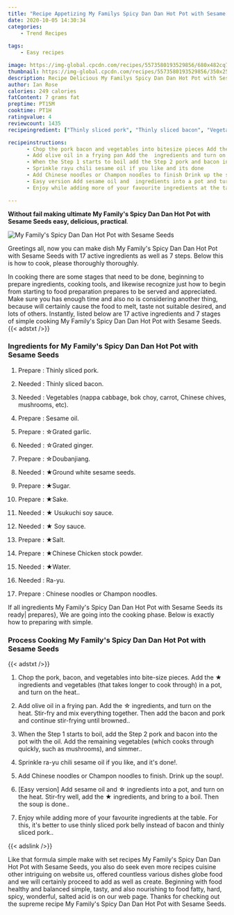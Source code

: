 ```yaml
---
title: "Recipe Appetizing My Familys Spicy Dan Dan Hot Pot with Sesame Seeds"
date: 2020-10-05 14:30:34
categories:
    - Trend Recipes
    
tags:
    - Easy recipes

image: https://img-global.cpcdn.com/recipes/5573580193529856/680x482cq70/my-familys-spicy-dan-dan-hot-pot-with-sesame-seeds-recipe-main-photo.jpg
thumbnail: https://img-global.cpcdn.com/recipes/5573580193529856/350x250cq70/my-familys-spicy-dan-dan-hot-pot-with-sesame-seeds-recipe-main-photo.jpg
description: Recipe Delicious My Familys Spicy Dan Dan Hot Pot with Sesame Seeds with 17 ingredients and 7 stages of easy cooking.
author: Ian Rose
calories: 249 calories
fatContent: 7 grams fat
preptime: PT15M
cooktime: PT1H
ratingvalue: 4
reviewcount: 1435
recipeingredient: ["Thinly sliced pork", "Thinly sliced bacon", "Vegetables nappa cabbage bok choy carrot Chinese chives mushrooms etc", "Sesame oil", "Grated garlic", "Grated ginger", "Doubanjiang", "Ground white sesame seeds", "Sugar", "Sake", " Usukuchi soy sauce", " Soy sauce", "Salt", "Chinese Chicken stock powder", "Water", "Rayu", "Chinese noodles or Champon noodles"]

recipeinstructions: 
      - Chop the pork bacon and vegetables into bitesize pieces Add the  ingredients and vegetables that takes longer to cook through in a pot and turn on the heat 
      - Add olive oil in a frying pan Add the  ingredients and turn on the heat Stirfry and mix everything together Then add the bacon and pork and continue stirfrying until browned 
      - When the Step 1 starts to boil add the Step 2 pork and bacon into the pot with the oil Add the remaining vegetables which cooks through quickly such as mushrooms and simmer 
      - Sprinkle rayu chili sesame oil if you like and its done 
      - Add Chinese noodles or Champon noodles to finish Drink up the soup 
      - Easy version Add sesame oil and  ingredients into a pot and turn on the heat Stirfry well add the  ingredients and bring to a boil Then the soup is done 
      - Enjoy while adding more of your favourite ingredients at the table For this its better to use thinly sliced pork belly instead of bacon and thinly sliced pork

---
```




**Without fail making ultimate My Family&#39;s Spicy Dan Dan Hot Pot with Sesame Seeds easy, delicious, practical**. 


![My Family&#39;s Spicy Dan Dan Hot Pot with Sesame Seeds](https://img-global.cpcdn.com/recipes/5573580193529856/680x482cq70/my-familys-spicy-dan-dan-hot-pot-with-sesame-seeds-recipe-main-photo.jpg "My Family&#39;s Spicy Dan Dan Hot Pot with Sesame Seeds")




Greetings all, now you can make dish My Family&#39;s Spicy Dan Dan Hot Pot with Sesame Seeds with 17 active ingredients as well as 7 steps. Below this is how to cook, please thoroughly thoroughly.

In cooking there are some stages that need to be done, beginning to prepare ingredients, cooking tools, and likewise recognize just how to begin from starting to food preparation prepares to be served and appreciated. Make sure you has enough time and also no is considering another thing, because will certainly cause the food to melt, taste not suitable desired, and lots of others. Instantly, listed below are 17 active ingredients and 7 stages of simple cooking My Family&#39;s Spicy Dan Dan Hot Pot with Sesame Seeds.
{{< adstxt />}}

### Ingredients for My Family&#39;s Spicy Dan Dan Hot Pot with Sesame Seeds


1. Prepare  : Thinly sliced pork.

1. Needed  : Thinly sliced bacon.

1. Needed  : Vegetables (nappa cabbage, bok choy, carrot, Chinese chives, mushrooms, etc).

1. Prepare  : Sesame oil.

1. Prepare  : ☆Grated garlic.

1. Needed  : ☆Grated ginger.

1. Prepare  : ☆Doubanjiang.

1. Needed  : ★Ground white sesame seeds.

1. Prepare  : ★Sugar.

1. Prepare  : ★Sake.

1. Needed  : ★ Usukuchi soy sauce.

1. Needed  : ★ Soy sauce.

1. Prepare  : ★Salt.

1. Prepare  : ★Chinese Chicken stock powder.

1. Needed  : ★Water.

1. Needed  : Ra-yu.

1. Prepare  : Chinese noodles or Champon noodles.



If all ingredients My Family&#39;s Spicy Dan Dan Hot Pot with Sesame Seeds its ready| prepares}, We are going into the cooking phase. Below is exactly how to preparing with simple.

### Process Cooking My Family&#39;s Spicy Dan Dan Hot Pot with Sesame Seeds

{{< adstxt />}}


1. Chop the pork, bacon, and vegetables into bite-size pieces. Add the ★ ingredients and vegetables (that takes longer to cook through) in a pot, and turn on the heat..



1. Add olive oil in a frying pan. Add the ☆ ingredients, and turn on the heat. Stir-fry and mix everything together. Then add the bacon and pork and continue stir-frying until browned..



1. When the Step 1 starts to boil, add the Step 2 pork and bacon into the pot with the oil. Add the remaining vegetables (which cooks through quickly, such as mushrooms), and simmer..



1. Sprinkle ra-yu chili sesame oil if you like, and it&#39;s done!.



1. Add Chinese noodles or Champon noodles to finish. Drink up the soup!.



1. [Easy version] Add sesame oil and ☆ ingredients into a pot, and turn on the heat. Stir-fry well, add the ★ ingredients, and bring to a boil. Then the soup is done..



1. Enjoy while adding more of your favourite ingredients at the table. For this, it&#39;s better to use thinly sliced pork belly instead of bacon and thinly sliced pork..





{{< adslink />}}

Like that formula simple make with set recipes My Family&#39;s Spicy Dan Dan Hot Pot with Sesame Seeds, you also do seek even more recipes cuisine other intriguing on website us, offered countless various dishes globe food and we will certainly proceed to add as well as create. Beginning with food healthy and balanced simple, tasty, and also nourishing to food fatty, hard, spicy, wonderful, salted acid is on our web page. Thanks for checking out the supreme recipe My Family&#39;s Spicy Dan Dan Hot Pot with Sesame Seeds.
